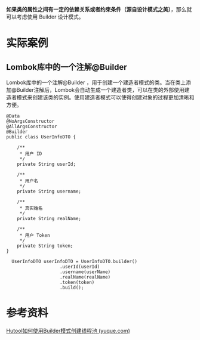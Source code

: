 



**如果类的属性之间有一定的依赖关系或者约束条件（源自设计模式之美）**，那么就可以考虑使用 Builder 设计模式。









# 实际案例

## Lombok库中的一个注解@Builder 

Lombok库中的一个注解@Builder ，用于创建一个建造者模式的类。当在类上添加@Builder注解后，Lombok会自动生成一个建造者类，可以在类的外部使用建造者模式来创建该类的实例。使用建造者模式可以使得创建对象的过程更加清晰和方便。



```
@Data
@NoArgsConstructor
@AllArgsConstructor
@Builder
public class UserInfoDTO {

    /**
     * 用户 ID
     */
    private String userId;

    /**
     * 用户名
     */
    private String username;

    /**
     * 真实姓名
     */
    private String realName;

    /**
     * 用户 Token
     */
    private String token;
}
```



```
  UserInfoDTO userInfoDTO = UserInfoDTO.builder()
                    .userId(userId)
                    .username(userName)
                    .realName(realName)
                    .token(token)
                    .build();
```





# 参考资料

[Hutool如何使用Builder模式创建线程池 (yuque.com)](https://www.yuque.com/magestack/12306/qztuml34mqglvdq8)